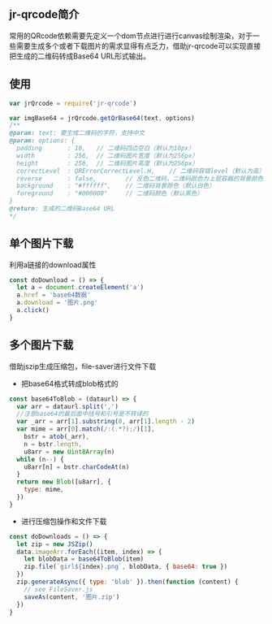 ## jr-qrcode简介
常用的QRcode依赖需要先定义一个dom节点进行进行canvas绘制渲染，对于一些需要生成多个或者下载图片的需求显得有点乏力，借助jr-qrcode可以实现直接把生成的二维码转成Base64 URL形式输出。

## 使用
```js {1,3}
var jrQrcode = require('jr-qrcode')

var imgBase64 = jrQrcode.getQrBase64(text, options)
/**
@param: text: 要生成二维码的字符，支持中文
@param: options: {
  padding       : 10,   // 二维码四边空白（默认为10px）
  width         : 256,  // 二维码图片宽度（默认为256px）
  height        : 256,  // 二维码图片高度（默认为256px）
  correctLevel  : QRErrorCorrectLevel.H,    // 二维码容错level（默认为高）
  reverse       : false,        // 反色二维码，二维码颜色为上层容器的背景颜色
  background    : "#ffffff",    // 二维码背景颜色（默认白色）
  foreground    : "#000000"     // 二维码颜色（默认黑色）
}
@return: 生成的二维码Base64 URL
*/
```

## 单个图片下载
利用a链接的download属性

```js
const doDownload = () => {
  let a = document.createElement('a')
  a.href = 'base64数据'
  a.download = '图片.png'
  a.click()
}
```

## 多个图片下载
借助jszip生成压缩包，file-saver进行文件下载

- 把base64格式转成blob格式的
```js
const base64ToBlob = (dataurl) => {
  var arr = dataurl.split(',')
  //注意base64的最后面中括号和引号是不转译的
  var _arr = arr[1].substring(0, arr[1].length - 2)
  var mime = arr[0].match(/:(.*?);/)[1],
    bstr = atob(_arr),
    n = bstr.length,
    u8arr = new Uint8Array(n)
  while (n--) {
    u8arr[n] = bstr.charCodeAt(n)
  }
  return new Blob([u8arr], {
    type: mime,
  })
}
```

- 进行压缩包操作和文件下载
```js
const doDownloads = () => {
  let zip = new JSZip()
  data.imageArr.forEach((item, index) => {
    let blobData = base64ToBlob(item)
    zip.file(`girl${index}.png`, blobData, { base64: true })
  })
  zip.generateAsync({ type: 'blob' }).then(function (content) {
    // see FileSaver.js
    saveAs(content, '图片.zip')
  })
}
```